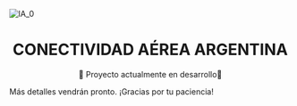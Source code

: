 ![IA_0](https://github.com/maferhel/CONECTIVIDAD-AEREA-ARGENTINA/blob/main/IMAGENES/IA_0.jpg)

<h1 align="center">CONECTIVIDAD AÉREA ARGENTINA</h1>

<p align="center">
🚧 Proyecto actualmente en desarrollo🚧
</p>




Más detalles vendrán pronto. ¡Gracias por tu paciencia!
